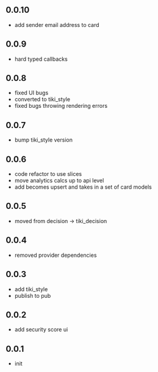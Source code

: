 ## 0.0.10

* add sender email address to card

## 0.0.9

* hard typed callbacks

## 0.0.8

* fixed UI bugs
* converted to tiki_style
* fixed bugs throwing rendering errors

## 0.0.7

* bump tiki_style version

## 0.0.6

* code refactor to use slices 
* move analytics calcs up to api level
* add becomes upsert and takes in a set of card models

## 0.0.5

* moved from decision -> tiki_decision

## 0.0.4

* removed provider dependencies

## 0.0.3

* add tiki_style
* publish to pub

## 0.0.2

* add security score ui

## 0.0.1

* init
